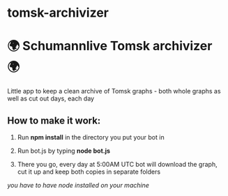 # tomsk-archivizer
# 🌍 Schumannlive Tomsk archivizer 🌍

Little app to keep a clean archive of Tomsk graphs - both whole graphs as well as cut out days, each day

## How to make it work:

1. Run **npm install** in the directory you put your bot in

2. Run bot.js by typing **node bot.js**

3. There you go, every day at 5:00AM UTC bot will download the graph, cut it up and keep both copies in separate folders

*you have to have node installed on your machine*
